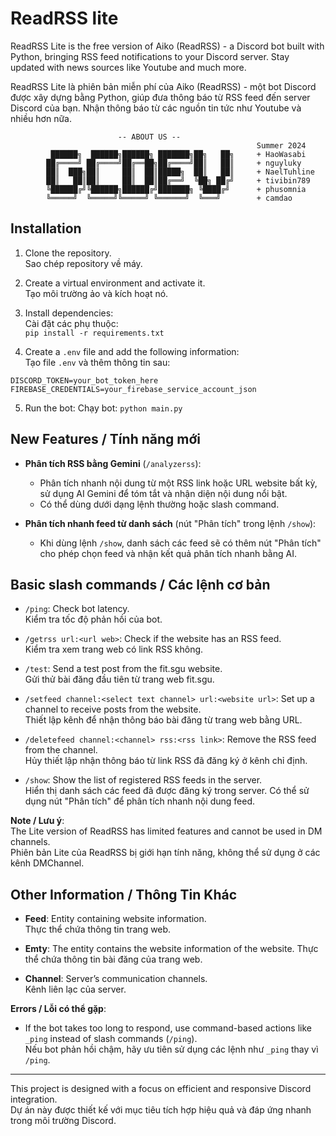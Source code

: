 # ReadRSS lite
ReadRSS Lite is the free version of Aiko (ReadRSS) - a Discord bot built with Python, bringing RSS feed notifications to your Discord server. Stay updated with news sources like Youtube and much more.

ReadRSS Lite là phiên bản miễn phí của Aiko (ReadRSS) - một bot Discord được xây dựng bằng Python, giúp đưa thông báo từ RSS feed đến server Discord của bạn. Nhận thông báo từ các nguồn tin tức như Youtube và nhiều hơn nữa.

```
                        -- ABOUT US --
                                                       Summer 2024
         ██████╗  ██████╗██████╗ ███████╗██╗   ██╗     + HaoWasabi
        ██╔════╝ ██╔════╝██╔══██╗██╔════╝██║   ██║     + nguyluky
        ██║  ███╗██║     ██║  ██║█████╗  ██║   ██║     + NaelTuhline
        ██║   ██║██║     ██║  ██║██╔══╝  ╚██╗ ██╔╝     + tivibin789
        ╚██████╔╝╚██████╗██████╔╝███████╗ ╚████╔╝      + phusomnia
        ╚═════╝  ╚═════╝╚═════╝ ╚══════╝  ╚═══╝        + camdao
``` 
## Installation

1. Clone the repository.  
   Sao chép repository về máy.

2. Create a virtual environment and activate it.  
   Tạo môi trường ảo và kích hoạt nó.

3. Install dependencies:  
   Cài đặt các phụ thuộc:  
    `pip install -r requirements.txt`

4. Create a `.env` file and add the following information:  
    Tạo file `.env` và thêm thông tin sau:
```
DISCORD_TOKEN=your_bot_token_here
FIREBASE_CREDENTIALS=your_firebase_service_account_json
```

5. Run the bot:
    Chạy bot:
    `python main.py`


## **New Features / Tính năng mới**

- **Phân tích RSS bằng Gemini** (`/analyzerss`):
    - Phân tích nhanh nội dung từ một RSS link hoặc URL website bất kỳ, sử dụng AI Gemini để tóm tắt và nhận diện nội dung nổi bật.
    - Có thể dùng dưới dạng lệnh thường hoặc slash command.

- **Phân tích nhanh feed từ danh sách** (nút "Phân tích" trong lệnh `/show`):
    - Khi dùng lệnh `/show`, danh sách các feed sẽ có thêm nút "Phân tích" cho phép chọn feed và nhận kết quả phân tích nhanh bằng AI.

## **Basic slash commands / Các lệnh cơ bản**

- `/ping`: Check bot latency.  
Kiểm tra tốc độ phản hồi của bot.

- `/getrss url:<url web>`: Check if the website has an RSS feed.  
Kiểm tra xem trang web có link RSS không.

- `/test`: Send a test post from the fit.sgu website.  
Gửi thử bài đăng đầu tiên từ trang web fit.sgu.

- `/setfeed channel:<select text channel> url:<website url>`: Set up a channel to receive posts from the website.  
Thiết lập kênh để nhận thông báo bài đăng từ trang web bằng URL.

- `/deletefeed channel:<channel> rss:<rss link>`: Remove the RSS feed from the channel.  
Hủy thiết lập nhận thông báo từ link RSS đã đăng ký ở kênh chỉ định.

- `/show`: Show the list of registered RSS feeds in the server.  
Hiển thị danh sách các feed đã được đăng ký trong server. Có thể sử dụng nút "Phân tích" để phân tích nhanh nội dung feed.

**Note / Lưu ý**:  
The Lite version of ReadRSS has limited features and cannot be used in DM channels.  
Phiên bản Lite của ReadRSS bị giới hạn tính năng, không thể sử dụng ở các kênh DMChannel.

## **Other Information / Thông Tin Khác**

- **Feed**: Entity containing website information.  
Thực thể chứa thông tin trang web.

- **Emty**: The entity contains the website information of the website.
Thực thể chứa thông tin bài đăng của trang web.

- **Channel**: Server’s communication channels.  
Kênh liên lạc của server.

**Errors / Lỗi có thể gặp**:
- If the bot takes too long to respond, use command-based actions like `_ping` instead of slash commands (`/ping`).  
Nếu bot phản hồi chậm, hãy ưu tiên sử dụng các lệnh như `_ping` thay vì `/ping`.

---

This project is designed with a focus on efficient and responsive Discord integration.  
Dự án này được thiết kế với mục tiêu tích hợp hiệu quả và đáp ứng nhanh trong môi trường Discord.

